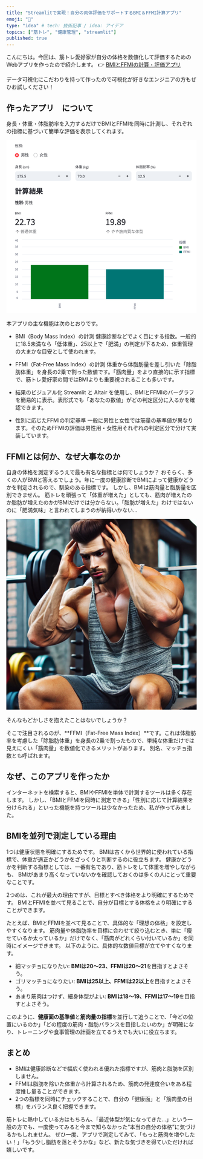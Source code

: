 ```yaml
---
title: "Streamlitで実現！自分の肉体評価をサポートするBMI＆FFMI計算アプリ"
emoji: "👻"
type: "idea" # tech: 技術記事 / idea: アイデア
topics: ["筋トレ", "健康管理", "streamlit"]
published: true
---
```


こんにちは。今回は、筋トレ愛好家が自分の体格を数値化して評価するためのWebアプリを作ったので紹介します。
👉 [BMIとFFMIの計算・評価アプリ](https://bmi-ffmi-calculation.streamlit.app/)

データ可視化にこだわりを持って作ったので可視化が好きなエンジニアの方もぜひお試しください！

## 作ったアプリ　について

身長・体重・体脂肪率を入力するだけでBMIとFFMIを同時に計測し、それぞれの指標に基づいて簡単な評価を表示してくれます。

![](/images/bmi_ffmi_res.png)

本アプリの主な機能は次のとおりです。

* BMI（Body Mass Index）の計測
健康診断などでよく目にする指数。一般的に18.5未満なら「低体重」、25以上で「肥満」の判定が下るため、体重管理の大まかな目安として使われます。

* FFMI（Fat-Free Mass Index）の計測
体重から体脂肪量を差し引いた「除脂肪体重」を身長の2乗で割った数値です。「筋肉量」をより直接的に示す指標で、筋トレ愛好家の間ではBMIよりも重要視されることも多いです。

* 結果のビジュアル化
Streamlit と Altair を使用し、BMIとFFMIのバーグラフを簡易的に表示。表形式でも「あなたの数値」がどの判定区分に入るかを確認できます。

* 性別に応じたFFMIの判定基準
一般に男性と女性では筋量の基準値が異なります。そのためFFMIの評価は男性用・女性用それぞれの判定区分で分けて実装しています。


## FFMIとは何か、なぜ大事なのか

自身の体格を測定するうえで最も有名な指標とは何でしょうか？
おそらく、多くの人がBMIと答えるでしょう。年に一度の健康診断でBMIによって健康かどうかを判定されるので、馴染のある指標です。
しかし、BMIは筋肉量と脂肪量を区別できません。
筋トレを頑張って「体重が増えた」としても、筋肉が増えたのか脂肪が増えたのかがBMIだけでは分からない。「脂肪が増えた」わけではないのに「肥満気味」と言われてしまうのが納得いかない…

![](/images/muscular_troubled.png)

そんなもどかしさを抱えたことはないでしょうか？

そこで注目されるのが、**FFMI（Fat-Free Mass Index）**です。これは体脂肪率を考慮した「除脂肪体重」を身長の2乗で割ったもので、単純な体重だけでは見えにくい「筋肉量」を数値化できるメリットがあります。
別名、マッチョ指数とも呼ばれます。

## なぜ、このアプリを作ったか

インターネットを検索すると、BMIやFFMIを単体で計測するツールは多く存在します。
しかし、「BMIとFFMIを同時に測定できる」「性別に応じて計算結果を分けられる」といった機能を持つツールは少なかったため、私が作ってみました。

## BMIを並列で測定している理由

1つは健康状態を明確にするためです。
BMIは古くから世界的に使われている指標で、体重が適正かどうかをざっくりと判断するのに役立ちます。
健康かどうかを判断する指標としては、一番有名であり、筋トレをして体重を増やしながらも、
BMIがあまり高くなっていないかを確認しておくのは多くの人にとって重要なことです。

2つめは、これが最大の理由ですが、目標とすべき体格をより明確にするためです。
BMIとFFMIを並べて見ることで、自分が目標とする体格をより明確にすることができます。

たとえば、BMIとFFMIを並べて見ることで、具体的な「理想の体格」を設定しやすくなります。
筋肉量や体脂肪率を目標に合わせて絞り込むとき、単に「痩せているか太っているか」だけでなく、「筋肉がどれくらい付いているか」を同時にイメージできます。
以下のように、具体的な数値目標が立てやすくなります。

* 細マッチョになりたい: **BMIは20〜23、FFMIは20〜21**を目指すとよさそう。
* ゴリマッチョになりたい: **BMIは25以上、FFMIは22以上**を目指すとよさそう。
* あまり筋肉はつけず、細身体型がよい: **BMIは18〜19、FFMIは17〜19**を目指すとよさそう。

このように、**健康面の基準値**と**筋肉量の指標**を並行して追うことで、「今どの位置にいるのか」「どの程度の筋肉・脂肪バランスを目指したいのか」が明確になり、トレーニングや食事管理の計画を立てるうえでも大いに役立ちます。

## まとめ

* BMIは健康診断などで幅広く使われる優れた指標ですが、筋肉と脂肪を区別しません。
* FFMIは脂肪を除いた体重から計算されるため、筋肉の発達度合いをある程度推し量ることができます。
* 2つの指標を同時にチェックすることで、自分の「健康面」と「筋肉量の目標」をバランス良く把握できます。

筋トレに熱中している方はもちろん、「最近体型が気になってきた…」という一般の方でも、一度使ってみると今まで知らなかった“本当の自分の体格”に気づけるかもしれません。
ぜひ一度、アプリで測定してみて、「もっと筋肉を増やしたい！」「もう少し脂肪を落とそうかな」など、新たな気づきを得ていただければ嬉しいです。


